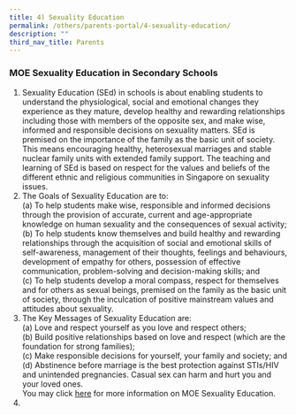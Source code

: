 ```yaml
---
title: 4) Sexuality Education
permalink: /others/parents-portal/4-sexuality-education/
description: ""
third_nav_title: Parents
---
```

### MOE Sexuality Education in Secondary Schools

1. Sexuality Education (SEd) in schools is about enabling students to understand the physiological, social and emotional changes they experience as they mature, develop healthy and rewarding relationships including those with members of the opposite sex, and make wise, informed and responsible decisions on sexuality matters. SEd is premised on the importance of the family as the basic unit of society. This means encouraging healthy, heterosexual marriages and stable nuclear family units with extended family support. The teaching and learning of SEd is based on respect for the values and beliefs of the different ethnic and religious communities in Singapore on sexuality issues.
2. The Goals of Sexuality Education are to:<br>(a) To help students make wise, responsible and informed decisions through the provision of accurate, current and age-appropriate knowledge on human sexuality and the consequences of sexual activity;<br>(b) To help students know themselves and build healthy and rewarding relationships through the acquisition of social and emotional skills of self-awareness, management of their thoughts, feelings and behaviours, development of empathy for others, possession of effective communication, problem-solving and decision-making skills; and<br> (c) To help students develop a moral compass, respect for themselves and for others as sexual beings, premised on the family as the basic unit of society, through the inculcation of positive mainstream values and attitudes about sexuality.
3. The Key Messages of Sexuality Education are:<br>(a) Love and respect yourself as you love and respect others;<br>(b) Build positive relationships based on love and respect (which are the foundation for strong families);<br>(c) Make responsible decisions for yourself, your family and society; and<br>(d)	Abstinence before marriage is the best protection against STIs/HIV and unintended pregnancies. Casual sex can harm and hurt you and your loved ones.<br>You may click [here](https://go.gov.sg/moe-sexuality-education) for more information on MOE Sexuality Education.
4. 